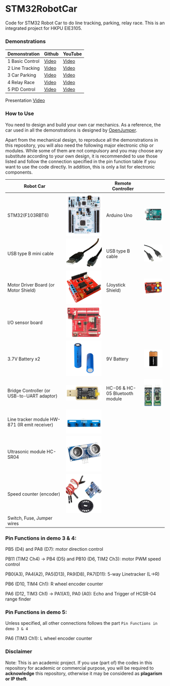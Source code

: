 # STM32RobotCar
Code for STM32 Robot Car to do line tracking, parking, relay race. This is an integrated project for HKPU EIE3105.

### Demonstrations
|Demonstration  |Github   |YouTube  |
|---------------|---------|---------|   
|1 Basic Control|[Video](https://github.com/SS2867/STM32RobotCar/raw/main/Demo1.mp4)|[Video](https://youtu.be/RcZF5WoT7qE)|
|2 Line Tracking|[Video](https://github.com/SS2867/STM32RobotCar/raw/main/Demo2.mp4)|[Video](https://youtu.be/1vf6ixqQxpQ)|
|3 Car Parking  |[Video](https://github.com/SS2867/STM32RobotCar/raw/main/Demo3.mp4)|[Video](https://youtu.be/u7v_5H8b4sA)|
|4 Relay Race   |[Video](https://github.com/SS2867/STM32RobotCar/raw/main/Demo4.mp4)|[Video](https://youtu.be/sToataau61Y)|
|5 PID Control  |[Video](https://github.com/SS2867/STM32RobotCar/raw/main/Demo5.mp4)|[Video](https://youtu.be/yiMgA1rXB90)|

Presentation [Video](https://youtu.be/6mVgRHxHIKI)

### How to Use
You need to design and build your own car mechanics. As a reference, the car used in all the demonstrations is designed by [OpenJumper](https://www.openjumper.com/home).

Apart from the mechanical design, to reproduce all the demonstrations in this repository, you will also need the following major electronic chip or modules. While some of them are not compulsory and you may choose any substitute according to your own design, it is recommended to use those listed and follow the connection specified in the pin function table if you want to use the code directly. In addition, this is only a list for electronic components.

|Robot Car      |         |Remote Controller |  |
|---------------|---------|-----------|---------|
|STM32(F103RBT6)|![image](https://raw.githubusercontent.com/SS2867/STM32RobotCar/main/img/STM32F103RBT6.png)  |Arduino Uno|![image](https://raw.githubusercontent.com/SS2867/STM32RobotCar/main/img/ArduinoUno.png)|
|USB type B mini cable|![image](https://raw.githubusercontent.com/SS2867/STM32RobotCar/main/img/USB2miniB.png)  |USB type B cable|![image](https://raw.githubusercontent.com/SS2867/STM32RobotCar/main/img/USB2B.png)|
|Motor Driver Board (or Motor Shield)|![image](https://raw.githubusercontent.com/SS2867/STM32RobotCar/main/img/MotorShield.png)  |(Joystick Shield)|![image](https://raw.githubusercontent.com/SS2867/STM32RobotCar/main/img/JoyStick.png)|
|I/O sensor board|![image](https://raw.githubusercontent.com/SS2867/STM32RobotCar/main/img/IOBoard.png)  | | |
|3.7V Battery x2|![image](https://raw.githubusercontent.com/SS2867/STM32RobotCar/main/img/3V7Battery.png)  |9V Battery|![image](https://raw.githubusercontent.com/SS2867/STM32RobotCar/main/img/9VBattery.png)|
|Bridge Controller (or USB-to-UART adaptor)|![image](https://raw.githubusercontent.com/SS2867/STM32RobotCar/main/img/USB2UART.png) | HC-06 & HC-05 Bluetooth module|![image](https://raw.githubusercontent.com/SS2867/STM32RobotCar/main/img/HC0605.png)|
|Line tracker module HW-871 (IR emit receiver) |![image](https://raw.githubusercontent.com/SS2867/STM32RobotCar/main/img/HW871.png) | | |
|Ultrasonic module HC-SR04 |![image](https://raw.githubusercontent.com/SS2867/STM32RobotCar/main/img/HCSR04.png)| | |
|Speed counter (encoder) |![image](https://raw.githubusercontent.com/SS2867/STM32RobotCar/main/img/Encoder.png)| | |
|Switch, Fuse, Jumper wires| | | |

### Pin Functions in demo 3 & 4:
PB5 (D4) and PA8 (D7): motor direction control

PB11 (TIM2 Ch4) -> PB4 (D5) and PB10 (D6, TIM2 Ch3): motor PWM speed control 

PB0(A3), PA4(A2), PA5(D13), PA9(D8), PA7(D11): 5-way Linetracker (L->R)

PB6 (D10, TIM4 Ch1): R wheel encoder counter

PA6 (D12, TIM3 Ch1) -> PA1(A1), PA0 (A0): Echo and Trigger of HCSR-04 range finder

### Pin Functions in demo 5:
Unless specified, all other connections follows the part `Pin Functions in demo 3 & 4`

PA6 (TIM3 Ch1): L wheel encoder counter
 

### Disclaimer
Note: This is an academic project. If you use (part of) the codes in this repository for academic or commercial purpose, you will be required to **acknowledge** this repository, otherwise it may be considered as **plagarism or IP theft**.
